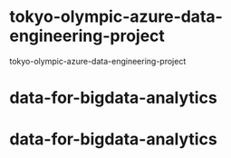 # tokyo-olympic-azure-data-engineering-project
tokyo-olympic-azure-data-engineering-project
# data-for-bigdata-analytics
# data-for-bigdata-analytics
